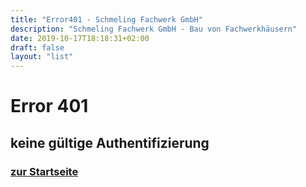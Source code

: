 ```yaml
---
title: "Error401 - Schmeling Fachwerk GmbH"
description: "Schmeling Fachwerk GmbH - Bau von Fachwerkhäusern"
date: 2019-10-17T18:18:31+02:00
draft: false
layout: "list"
---
```


<h1>Error 401</h1>
<h2>keine gültige Authentifizierung</h2>
<h3><a href="https://schmeling-fachwerk.de/">zur Startseite</a></h3>